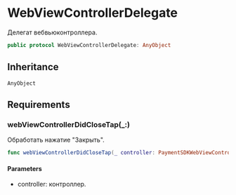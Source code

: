 # WebViewControllerDelegate

Делегат вебвьюконтроллера.

``` swift
public protocol WebViewControllerDelegate: AnyObject 
```

## Inheritance

`AnyObject`

## Requirements

### webViewControllerDidCloseTap(\_:​)

Обработать нажатие "Закрыть".

``` swift
func webViewControllerDidCloseTap(_ controller: PaymentSDKWebViewController)
```

#### Parameters

  - controller: контроллер.

